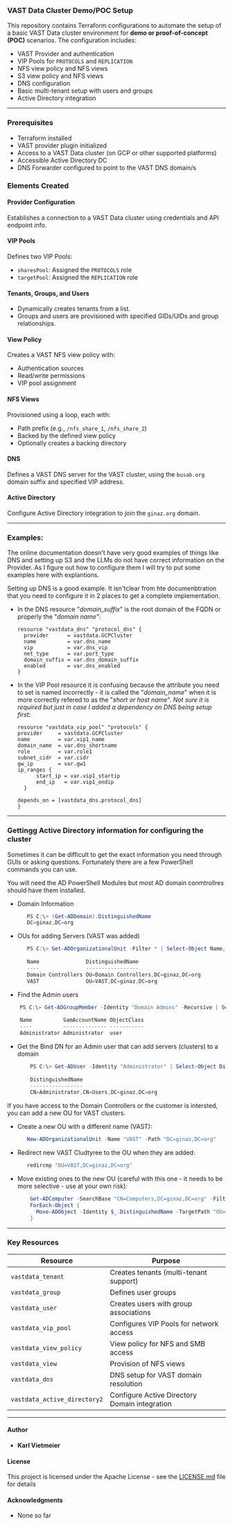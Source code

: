 ### VAST Data Cluster Demo/POC Setup

This repository contains Terraform configurations to automate the setup of a basic VAST Data cluster environment for **demo or proof-of-concept (POC)** scenarios. The configuration includes:

- VAST Provider and authentication
- VIP Pools for `PROTOCOLS` and `REPLICATION`
- NFS view policy and NFS views
- S3 view policy and NFS views
- DNS configuration
- Basic multi-tenant setup with users and groups
- Active Directory integration

---

### Prerequisites
- Terraform installed
- VAST provider plugin initialized
- Access to a VAST Data cluster (on GCP or other supported platforms)
- Accessible Active Directory DC
- DNS Forwarder configured to point to the VAST DNS domain/s

### Elements Created

####  Provider Configuration
Establishes a connection to a VAST Data cluster using credentials and API endpoint info.

####  VIP Pools
Defines two VIP Pools:
- `sharesPool`: Assigned the `PROTOCOLS` role
- `targetPool`: Assigned the `REPLICATION` role

####  Tenants, Groups, and Users
- Dynamically creates tenants from a list.
- Groups and users are provisioned with specified GIDs/UIDs and group relationships.

####  View Policy
Creates a VAST NFS view policy with:
- Authentication sources
- Read/write permissions
- VIP pool assignment

####  NFS Views
Provisioned using a loop, each with:
- Path prefix (e.g., `/nfs_share_1`, `/nfs_share_2`)
- Backed by the defined view policy
- Optionally creates a backing directory

####  DNS
Defines a VAST DNS server for the VAST cluster, using the `busab.org` domain suffix and specified VIP address.

####  Active Directory
Configure Active Directory integration to join the `ginaz.org` domain.

---

### Examples:

The online documentation doesn't have very good examples of things like DNS and setting up S3 and the LLMs do not have correct information on the Provider. As I figure out how to configure them I will try to put some examples here with explantions.

Setting up DNS is a good example. It isn'tclear from hte documenbtration that you need to configure it in 2 places to get a complete implementation.  

- In the DNS resource "*domain_suffix*" is the root domain of the FQDN or properly the "*domain name*":

  ```hcl
  resource "vastdata_dns" "protocol_dns" {
    provider      = vastdata.GCPCluster
    name          = var.dns_name
    vip           = var.dns_vip
    net_type      = var.port_type
    domain_suffix = var.dns_domain_suffix
    enabled       = var.dns_enabled
  }
  ```
- In the VIP Pool resource it is confusing because the attribute you need to set is named incorrectly - it is called the "*domain_name*" when it is more correctly refered to as the "*short or host name*". *Not sure it is required but just in case I added a dependency on DNS being setup first*:

  ```hcl
  resource "vastdata_vip_pool" "protocols" {
  provider     = vastdata.GCPCluster
  name         = var.vip1_name
  domain_name  = var.dns_shortname
  role         = var.role1
  subnet_cidr  = var.cidr
  gw_ip        = var.gw1
  ip_ranges {
        start_ip = var.vip1_startip
        end_ip   = var.vip1_endip
    }
    
  depends_on = [vastdata_dns.protocol_dns]
  }
  ```

---

### Gettingg Active Directory information for configuring the cluster

Sometimes it can be difficult to get the exact information you need through GUIs or asking questions.  Fortunately there are a few PowerShell commands you can use.  

You will need the AD PowerShell Modules but most AD domain conmtrollres should have them installed.  

- Domain Information

  ```powershell
     PS C:\> (Get-ADDomain).DistinguishedName
     DC=ginaz,DC=org
  ```

- OUs for adding Servers (VAST was added)

  ```powershell
     PS C:\> Get-ADOrganizationalUnit -Filter * | Select-Object Name, DistinguishedName
    
     Name               DistinguishedName                    
     ----               -----------------                    
     Domain Controllers OU=Domain Controllers,DC=ginaz,DC=org
     VAST               OU=VAST,DC=ginaz,DC=org              
  ```

- Find the Admin users

```powershell
	PS C:\> Get-ADGroupMember -Identity "Domain Admins" -Recursive | Select-Object Name, SamAccountName, ObjectClass
	
	Name          SamAccountName ObjectClass
	----          -------------- -----------
    Administrator Administrator  user       
```

- Get the Bind DN for an Admin user that can add servers (clusters) to a domain

  ```powershell
      PS C:\> Get-ADUser -Identity "Administrator" | Select-Object DistinguishedName
    
      DistinguishedName                        
      -----------------                        
      CN=Administrator,CN=Users,DC=ginaz,DC=org
  ```

If you have access to the Domain Controllers or the customer is intersted, you can add a new OU for VAST clusters.  

- Create a new OU with a different name (VAST):

  ```powershell
     New-ADOrganizationalUnit -Name "VAST" -Path "DC=ginaz,DC=org"
  ```

- Redirect new VAST Cludtyree to the OU when they are added:

  ```powershell
     redircmp "OU=VAST,DC=ginaz,DC=org"
  ```

- Move existing ones to the new OU (careful with this one - it needs to be more selective - use at your own risk):

  ```powershell
      Get-ADComputer -SearchBase "CN=Computers,DC=ginaz,DC=org" -Filter * |
      ForEach-Object {
        Move-ADObject -Identity $_.DistinguishedName -TargetPath "OU=Workstations,DC=ginaz,DC=org"
      }
  ```

---

###  Key Resources

| Resource                              | Purpose                                           |
|---------------------------------------|---------------------------------------------------|
| `vastdata_tenant`                     | Creates tenants (multi-tenant support)            |
| `vastdata_group`                      | Defines user groups                               |
| `vastdata_user`                       | Creates users with group associations             |
| `vastdata_vip_pool`                   | Configures VIP Pools for network access           |
| `vastdata_view_policy`                | View policy for NFS and SMB access                |
| `vastdata_view`                       | Provision of NFS views                            |
| `vastdata_dns`                        | DNS setup for VAST domain resolution              |
| `vastdata_active_directory2`          | Configure Active Directory Domain integration     |

---

#### Author

* **Karl Vietmeier**

#### License

This project is licensed under the Apache License - see the [LICENSE.md](../../LICENSE.md) file for details

#### Acknowledgments

* None so far
